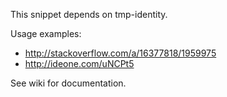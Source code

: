 This snippet depends on tmp-identity.

Usage examples:
* http://stackoverflow.com/a/16377818/1959975
* http://ideone.com/uNCPt5

See wiki for documentation.
